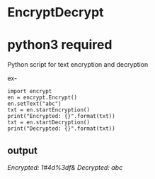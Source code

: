 # EncryptDecrypt
# python3 required

Python script for text encryption and decryption

ex-
```
import encrypt
en = encrypt.Encrypt()
en.setText("abc")
txt = en.startEncryption()
print("Encrypted: {}".format(txt))
txt = en.startDecryption()
print("Decrypted: {}".format(txt))
```
## output
*Encrypted: 1#4d%3df&*
*Decrypted: abc*
